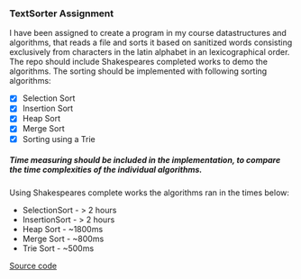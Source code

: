### TextSorter Assignment

 I have been assigned to create a program in my course datastructures and algorithms, that reads a file and sorts it based on sanitized words consisting exclusively from characters in the latin alphabet in an lexicographical order. The repo should include Shakespeares completed works to demo the algorithms. The sorting should be implemented with following sorting algorithms:

- [x] Selection Sort
- [x] Insertion Sort
- [x] Heap Sort
- [x] Merge Sort
- [x] Sorting using a Trie

##### Time measuring should be included in the implementation, to compare the time complexities of the individual algorithms.

Using Shakespeares complete works the algorithms ran in the times below:
- SelectionSort - > 2 hours
- InsertionSort - > 2 hours
- Heap Sort     - ~1800ms
- Merge Sort    - ~800ms
- Trie Sort     - ~500ms 

[Source code](https://github.com/JonasGroenbek/TextSorter/tree/master/src/com/jonasgroenbek) 
